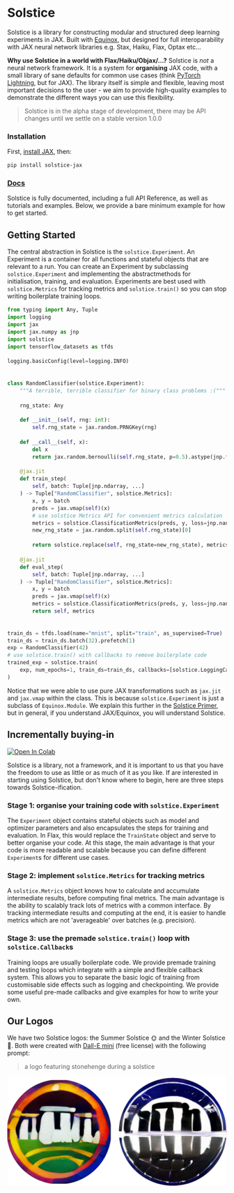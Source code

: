 # Solstice

Solstice is a library for constructing modular and structured deep learning experiments in JAX. Built with [Equinox](https://docs.kidger.site/equinox/), but designed for full interoparability with JAX neural network libraries e.g. Stax, Haiku, Flax, Optax etc...

**Why use Solstice in a world with Flax/Haiku/Objax/...?** Solstice is *not* a neural network framework. It is a system for **organising** JAX code, with a small library of sane defaults for common use cases (think [PyTorch Lightning](https://pytorch-lightning.readthedocs.io/en/latest/), but for JAX). The library itself is simple and flexible, leaving most important decisions to the user - we aim to provide high-quality examples to demonstrate the different ways you can use this flexibility.

> Solstice is in the alpha stage of development, there may be API changes until we settle on a stable version 1.0.0

### Installation

First, [install JAX](https://github.com/google/jax#installation), then:

```bash
pip install solstice-jax
```

### [Docs](https://charl-ai.github.io/Solstice/)

Solstice is fully documented, including a full API Reference, as well as tutorials and examples. Below, we provide a bare minimum example for how to get started.


## Getting Started

The central abstraction in Solstice is the `solstice.Experiment`. An Experiment is a container for all functions and stateful objects that are relevant to a run. You can create an Experiment by subclassing `solstice.Experiment` and implementing the abstractmethods for initialisation, training, and evaluation. Experiments are best used with `solstice.Metrics` for tracking metrics and `solstice.train()` so you can stop writing boilerplate training loops.


```python
from typing import Any, Tuple
import logging
import jax
import jax.numpy as jnp
import solstice
import tensorflow_datasets as tfds

logging.basicConfig(level=logging.INFO)


class RandomClassifier(solstice.Experiment):
    """A terrible, terrible classifier for binary class problems :("""

    rng_state: Any

    def __init__(self, rng: int):
        self.rng_state = jax.random.PRNGKey(rng)

    def __call__(self, x):
        del x
        return jax.random.bernoulli(self.rng_state, p=0.5).astype(jnp.float32)

    @jax.jit
    def train_step(
        self, batch: Tuple[jnp.ndarray, ...]
    ) -> Tuple["RandomClassifier", solstice.Metrics]:
        x, y = batch
        preds = jax.vmap(self)(x)
        # use solstice Metrics API for convenient metrics calculation
        metrics = solstice.ClassificationMetrics(preds, y, loss=jnp.nan, num_classes=2)
        new_rng_state = jax.random.split(self.rng_state)[0]

        return solstice.replace(self, rng_state=new_rng_state), metrics

    @jax.jit
    def eval_step(
        self, batch: Tuple[jnp.ndarray, ...]
    ) -> Tuple["RandomClassifier", solstice.Metrics]:
        x, y = batch
        preds = jax.vmap(self)(x)
        metrics = solstice.ClassificationMetrics(preds, y, loss=jnp.nan, num_classes=2)
        return self, metrics


train_ds = tfds.load(name="mnist", split="train", as_supervised=True)  # type: Any
train_ds = train_ds.batch(32).prefetch(1)
exp = RandomClassifier(42)
# use solstice.train() with callbacks to remove boilerplate code
trained_exp = solstice.train(
    exp, num_epochs=1, train_ds=train_ds, callbacks=[solstice.LoggingCallback()]
)

```

Notice that we were able to use pure JAX transformations such as `jax.jit` and `jax.vmap` within the class. This is because `solstice.Experiment` is just a subclass of `Equinox.Module`. We explain this further in the [Solstice Primer](https://charl-ai.github.io/Solstice/primer/), but in general, if you understand JAX/Equinox, you will understand Solstice.


## Incrementally buying-in

[![Open In Colab](https://colab.research.google.com/assets/colab-badge.svg)](https://colab.research.google.com/github/Charl-AI/Solstice/blob/main/docs/from_flax_to_solstice.ipynb)


Solstice is a library, not a framework, and it is important to us that you have the freedom to use as little or as much of it as you like. If are interested in starting using Solstice, but don't know where to begin, here are three steps towards Solstice-ification.

### Stage 1: organise your training code with `solstice.Experiment`

The `Experiment` object contains stateful objects such as model and optimizer parameters and also encapsulates the steps for training and evaluation. In Flax, this would replace the `TrainState` object and serve to better organise your code. At this stage, the main advantage is that your code is more readable and scalable because you can define different `Experiment`s for different use cases.

### Stage 2: implement `solstice.Metrics` for tracking metrics

A `solstice.Metrics` object knows how to calculate and accumulate intermediate results, before computing final metrics. The main advantage is the ability to scalably track lots of metrics with a common interface. By tracking intermediate results and computing at the end, it is easier to handle metrics which are not 'averageable' over batches (e.g. precision).

### Stage 3: use the premade `solstice.train()` loop with `solstice.Callback`s

Training loops are usually boilerplate code. We provide premade training and testing loops which integrate with a simple and flexible callback system. This allows you to separate the basic logic of training from customisable side effects such as logging and checkpointing. We provide some useful pre-made callbacks and give examples for how to write your own.

## Our Logos


We have two Solstice logos: the Summer Solstice :sun_with_face: and the Winter Solstice :first_quarter_moon_with_face:. Both were created with [Dall-E mini](https://huggingface.co/spaces/dalle-mini/dalle-mini) (free license) with the following prompt:
> a logo featuring stonehenge during a solstice

![Solstice Logos](https://github.com/Charl-AI/Solstice/blob/main/docs/both_logos.png?raw=true)
